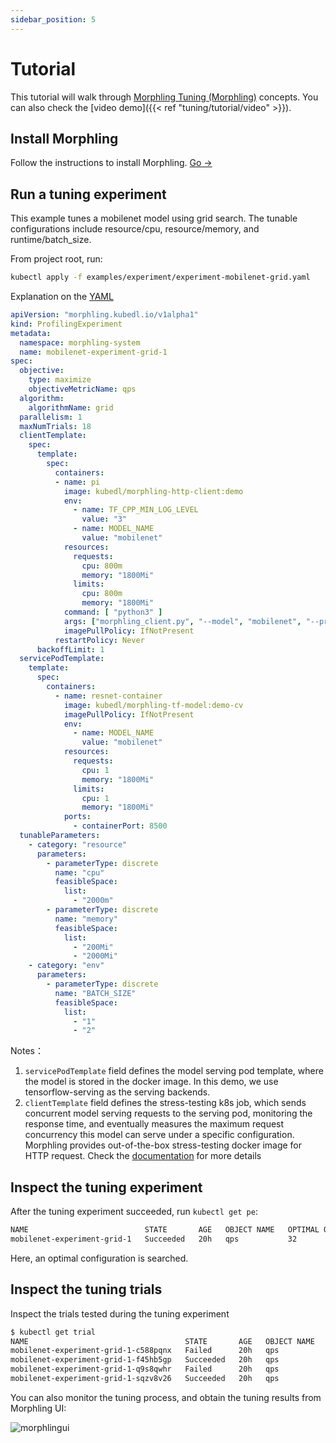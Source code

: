 ```yaml
---
sidebar_position: 5
---
```


# Tutorial

This tutorial will walk through [Morphling Tuning (Morphling)](intro) concepts.
You can also check the [video demo]({{< ref "tuning/tutorial/video" >}}).

## Install Morphling

Follow the instructions to install Morphling. [Go →](install-using-helm)

## Run a tuning experiment

This example tunes a mobilenet model using grid search. The tunable configurations include resource/cpu, resource/memory, and runtime/batch_size.

From project root, run:

```bash
kubectl apply -f examples/experiment/experiment-mobilenet-grid.yaml
```

Explanation on the [YAML](https://github.com/kubedl-io/morphling/blob/main/examples/experiment/experiment-mobilenet-grid.yaml)

```yaml
apiVersion: "morphling.kubedl.io/v1alpha1"
kind: ProfilingExperiment
metadata:
  namespace: morphling-system
  name: mobilenet-experiment-grid-1
spec:
  objective:
    type: maximize
    objectiveMetricName: qps
  algorithm:
    algorithmName: grid
  parallelism: 1
  maxNumTrials: 18
  clientTemplate:
    spec:
      template:
        spec:
          containers:
          - name: pi
            image: kubedl/morphling-http-client:demo
            env:
              - name: TF_CPP_MIN_LOG_LEVEL
                value: "3"
              - name: MODEL_NAME
                value: "mobilenet"
            resources:
              requests:
                cpu: 800m
                memory: "1800Mi"
              limits:
                cpu: 800m
                memory: "1800Mi"
            command: [ "python3" ]
            args: ["morphling_client.py", "--model", "mobilenet", "--printLog", "True", "--num_tests", "10"]
            imagePullPolicy: IfNotPresent
          restartPolicy: Never
      backoffLimit: 1
  servicePodTemplate:
    template:
      spec:
        containers:
          - name: resnet-container
            image: kubedl/morphling-tf-model:demo-cv
            imagePullPolicy: IfNotPresent
            env:
              - name: MODEL_NAME
                value: "mobilenet"
            resources:
              requests:
                cpu: 1
                memory: "1800Mi"
              limits:
                cpu: 1
                memory: "1800Mi"
            ports:
              - containerPort: 8500
  tunableParameters:
    - category: "resource"
      parameters:
        - parameterType: discrete
          name: "cpu"
          feasibleSpace:
            list:
              - "2000m"
        - parameterType: discrete
          name: "memory"
          feasibleSpace:
            list:
              - "200Mi"
              - "2000Mi"
    - category: "env"
      parameters:
        - parameterType: discrete
          name: "BATCH_SIZE"
          feasibleSpace:
            list:
              - "1"
              - "2"
```

Notes：

1. `servicePodTemplate` field defines the model serving pod template, where the model is stored in the docker image. In this demo, we use tensorflow-serving as the serving backends.
2. `clientTemplate` field defines the stress-testing k8s job, which sends concurrent model serving requests to the serving pod, monitoring the response time, and eventually measures the maximum request concurrency this model can serve under a specific configuration. Morphling provides out-of-the-box stress-testing docker image for HTTP request.
Check the [documentation](design) for more details

## Inspect the tuning experiment

After the tuning experiment succeeded, run `kubectl get pe`:

```bash
NAME                          STATE       AGE   OBJECT NAME   OPTIMAL OBJECT VALUE   OPTIMAL PARAMETERS
mobilenet-experiment-grid-1   Succeeded   20h   qps           32                     [map[category:env name:BATCH_SIZE value:2] map[category:resource name:cpu value:2000m] map[category:resource name:memory value:2000Mi]]
```

Here, an optimal configuration is searched.

## Inspect the tuning trials

Inspect the trials tested during the tuning experiment

```bash
$ kubectl get trial
NAME                                   STATE       AGE   OBJECT NAME   OBJECT VALUE   PARAMETERS
mobilenet-experiment-grid-1-c588pqnx   Failed      20h   qps           0.0            [map[category:env name:BATCH_SIZE value:2] map[category:resource name:cpu value:2000m] map[category:resource name:memory value:200Mi]]
mobilenet-experiment-grid-1-f45hb5gp   Succeeded   20h   qps           26             [map[category:env name:BATCH_SIZE value:1] map[category:resource name:cpu value:2000m] map[category:resource name:memory value:2000Mi]]
mobilenet-experiment-grid-1-q9s8qwhr   Failed      20h   qps           0.0            [map[category:env name:BATCH_SIZE value:1] map[category:resource name:cpu value:2000m] map[category:resource name:memory value:200Mi]]
mobilenet-experiment-grid-1-sqzv8v26   Succeeded   20h   qps           32             [map[category:env name:BATCH_SIZE value:2] map[category:resource name:cpu value:2000m] map[category:resource name:memory value:2000Mi]]
```

You can also monitor the tuning process, and obtain the tuning results from Morphling UI:

![morphlingui](/img/tutorial/morphling/ui.png)
